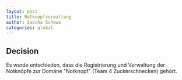 ```yaml
---
layout: post
title: Notknopfverwaltung
author: Sascha Schewe
categories: global
---
```


## Decision
Es wurde entschieden, dass die Registrierung und Verwaltung der Notknöpfe zur Domäne "Notknopf" (Team 4 Zuckerschnecken) gehört.

